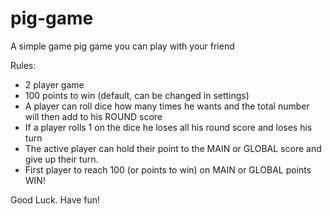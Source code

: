 # pig-game
A simple game pig game you can play with your friend

Rules:
- 2 player game
- 100 points to win (default, can be changed in settings)
- A player can roll dice how many times he wants and the total number will then add to his ROUND score
- If a player rolls 1 on the dice he loses all his round score and loses his turn
- The active player can hold their point to the MAIN or GLOBAL score and give up their turn.
- First player to reach 100 (or points to win) on MAIN or GLOBAL points WIN!

Good Luck. Have fun!
